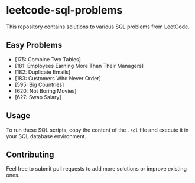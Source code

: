 # leetcode-sql-problems

This repository contains solutions to various SQL problems from LeetCode.

## Easy Problems
- [175: Combine Two Tables]
- [181: Employees Earning More Than Their Managers]
- [182: Duplicate Emails]
- [183: Customers Who Never Order]
- [595: Big Countries]
- [620: Not Boring Movies]
- [627: Swap Salary]

## Usage
To run these SQL scripts, copy the content of the `.sql` file and execute it in your SQL database environment.

## Contributing
Feel free to submit pull requests to add more solutions or improve existing ones.
